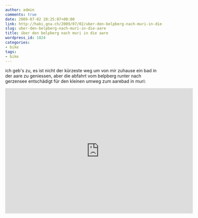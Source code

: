 ```yaml
---
author: admin
comments: true
date: 2009-07-02 20:25:07+00:00
link: http://habi.gna.ch/2009/07/02/uber-den-belpberg-nach-muri-in-die-aare/
slug: uber-den-belpberg-nach-muri-in-die-aare
title: über den belpberg nach muri in die aare
wordpress_id: 1824
categories:
- bike
tags:
- bike
---
```


ich geb's zu, es ist nicht der kürzeste weg um von mir zuhause ein bad in der aare zu geniessen, aber die abfahrt vom belpberg runter nach gerzensee entschädigt für den kleinen umweg zum aarebad in muri:

<iframe src="http://gpsies.com/mapOnly.do?fileId=zhmhdukkibmrxozv" scrolling="no" marginheight="0" marginwidth="0" title="GPSies - Ãœber den Belpberg nach Muri an die Aare" width="600" height="400" frameborder="0"></iframe>
